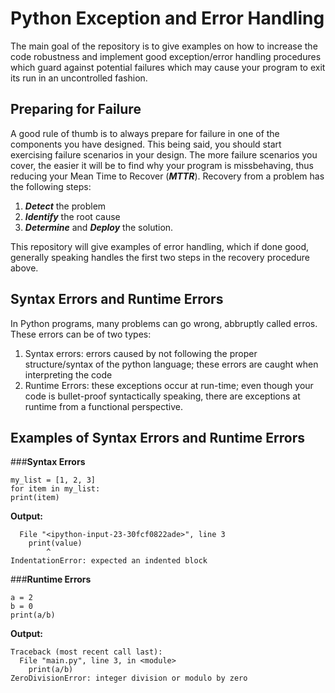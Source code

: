 # Python Exception and Error Handling
The main goal of the repository is to give examples on how to increase the code robustness and implement good exception/error handling procedures which guard against potential failures which may cause your program to exit its run in an uncontrolled fashion.

## Preparing for Failure
A good rule of thumb is to always prepare for failure in one of the components you have designed. This being said, you should start exercising failure scenarios in your design. The more failure scenarios you cover, the easier it will be to find why your program is missbehaving, thus reducing your Mean Time to Recover (__*MTTR*__).
Recovery from a problem has the following steps:
1. __*Detect*__ the problem
2. __*Identify*__ the root cause
3. __*Determine*__ and __*Deploy*__ the solution.

This repository will give examples of error handling, which if done good, generally speaking handles the first two steps in the recovery procedure above.  

## Syntax Errors and Runtime Errors
In Python programs, many problems can go wrong, abbruptly called erros.
These errors can be of two types:
1. Syntax errors: errors caused by not following the proper structure/syntax of the python language; these errors are caught when interpreting the code
2. Runtime Errors: these exceptions occur at run-time; even though your code is bullet-proof syntactically speaking, there are exceptions at runtime from a functional perspective.

## Examples of Syntax Errors and Runtime Errors

###__Syntax Errors__
```
my_list = [1, 2, 3]
for item in my_list:
print(item)
```
__Output:__
```
  File "<ipython-input-23-30fcf0822ade>", line 3
    print(value)
        ^
IndentationError: expected an indented block
```

###__Runtime Errors__
```
a = 2
b = 0
print(a/b)
```
__Output:__
```
Traceback (most recent call last):
  File "main.py", line 3, in <module>
    print(a/b)
ZeroDivisionError: integer division or modulo by zero
```
